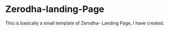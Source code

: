 # Zerodha-landing-Page


This is basically a small template of Zerodha- Landing Page, I have created.
